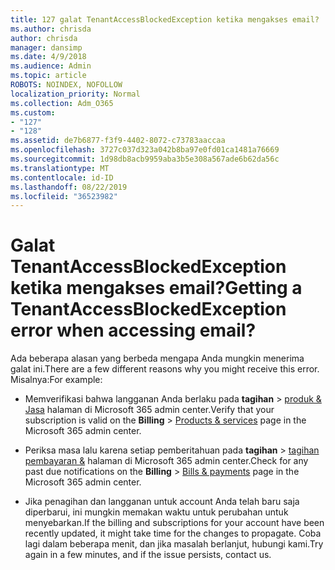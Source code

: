 ```yaml
---
title: 127 galat TenantAccessBlockedException ketika mengakses email?
ms.author: chrisda
author: chrisda
manager: dansimp
ms.date: 4/9/2018
ms.audience: Admin
ms.topic: article
ROBOTS: NOINDEX, NOFOLLOW
localization_priority: Normal
ms.collection: Adm_O365
ms.custom:
- "127"
- "128"
ms.assetid: de7b6877-f3f9-4402-8072-c73783aaccaa
ms.openlocfilehash: 3727c037d323a042b8ba97e0fd01ca1481a76669
ms.sourcegitcommit: 1d98db8acb9959aba3b5e308a567ade6b62da56c
ms.translationtype: MT
ms.contentlocale: id-ID
ms.lasthandoff: 08/22/2019
ms.locfileid: "36523982"
---
```

# <a name="getting-a-tenantaccessblockedexception-error-when-accessing-email"></a><span data-ttu-id="c9ed5-102">Galat TenantAccessBlockedException ketika mengakses email?</span><span class="sxs-lookup"><span data-stu-id="c9ed5-102">Getting a TenantAccessBlockedException error when accessing email?</span></span>

<span data-ttu-id="c9ed5-103">Ada beberapa alasan yang berbeda mengapa Anda mungkin menerima galat ini.</span><span class="sxs-lookup"><span data-stu-id="c9ed5-103">There are a few different reasons why you might receive this error.</span></span> <span data-ttu-id="c9ed5-104">Misalnya:</span><span class="sxs-lookup"><span data-stu-id="c9ed5-104">For example:</span></span>

- <span data-ttu-id="c9ed5-105">Memverifikasi bahwa langganan Anda berlaku pada **tagihan** \> [produk & Jasa](https://portal.office.com/adminportal/home#/subscriptions) halaman di Microsoft 365 admin center.</span><span class="sxs-lookup"><span data-stu-id="c9ed5-105">Verify that your subscription is valid on the **Billing** \> [Products & services](https://portal.office.com/adminportal/home#/subscriptions) page in the Microsoft 365 admin center.</span></span>

- <span data-ttu-id="c9ed5-106">Periksa masa lalu karena setiap pemberitahuan pada **tagihan** \> [tagihan pembayaran &](https://portal.office.com/adminportal/home#/billoverview) halaman di Microsoft 365 admin center.</span><span class="sxs-lookup"><span data-stu-id="c9ed5-106">Check for any past due notifications on the **Billing** \> [Bills & payments](https://portal.office.com/adminportal/home#/billoverview) page in the Microsoft 365 admin center.</span></span>

- <span data-ttu-id="c9ed5-107">Jika penagihan dan langganan untuk account Anda telah baru saja diperbarui, ini mungkin memakan waktu untuk perubahan untuk menyebarkan.</span><span class="sxs-lookup"><span data-stu-id="c9ed5-107">If the billing and subscriptions for your account have been recently updated, it might take time for the changes to propagate.</span></span> <span data-ttu-id="c9ed5-108">Coba lagi dalam beberapa menit, dan jika masalah berlanjut, hubungi kami.</span><span class="sxs-lookup"><span data-stu-id="c9ed5-108">Try again in a few minutes, and if the issue persists, contact us.</span></span>
